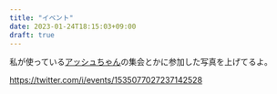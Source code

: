 ```yaml
---
title: "イベント"
date: 2023-01-24T18:15:03+09:00
draft: true
---
```


私が使っている[アッシュちゃん](https://booth.pm/ja/items/3234473)の集会とかに参加した写真を上げてるよ。  
  
https://twitter.com/i/events/1535077027237142528
